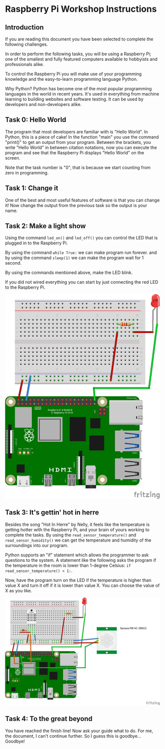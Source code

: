 # Raspberry Pi Workshop Instructions

## Introduction

If you are reading this document you have been selected to complete the following challenges.

In order to perform the following tasks, you will be using a Raspberry Pi; one of the smallest and fully featured computers available to hobbyists and professionals alike.

To control the Raspberry Pi you will make use of your programming knowledge and the easy-to-learn programming language Python.

Why Python? Python has become one of the most popular programming languages in the world in recent years. It's used in everything from machine learning to building websites and software testing. It can be used by developers and non-developers alike.

## Task 0: Hello World

The program that most developers are familiar with is "Hello World". In Python, this is a piece of cake! In the function "main" you use the command "print()" to get an output from your program. Between the brackets, you write "Hello World" in between citation notations, now you can execute the program and see that the Raspberry Pi displays "Hello World" on the screen.

Note that the task number is "0", that is because we start counting from zero in programming.

## Task 1: Change it

One of the best and most useful features of software is that you can change it! Now change the output from the previous task so the output is your name.

## Task 2: Make a light show

Using the command `led_on()` and `led_off()` you can control the LED that is plugged in to the Raspberry Pi.

By using the command `while True:` we can make program run forever. and by using the command `sleep(1)` we can make the program wait for 1 second.

By using the commands mentioned above, make the LED blink.

If you did not wired everything you can start by just connecting the red LED to the Raspberry Pi.

![wiring schematic led](../images/wiring_schematic_only_led.png)

## Task 3: It's gettin' hot in herre

Besides the song "Hot In Herre" by Nelly, it feels like the temperature is getting hotter with the Raspberry Pi, and your brain of yours working to complete the tasks. By using the `read_sensor_temperature()` and `read_sensor_humidity()` we can get the temperature and humidity of the surroundings into our program.

Python supports an "if" statement which allows the programmer to ask questions to the system. A statement like the following asks the program if the temperature in the room is lower than 1-degree Celsius: `if read_sensor_temperature() < 1:`.

Now, have the program turn on the LED if the temperature is higher than value X and turn it off if it is lower than value X. You can choose the value of X as you like.

![wiring schematic](../images/wiring_schematic.png)

## Task 4: To the great beyond

You have reached the finish line! Now ask your guide what to do. For me, the document, I can't continue further. So I guess this is goodbye... Goodbye!
